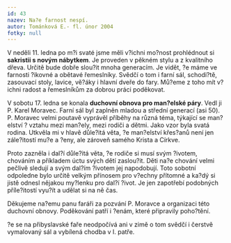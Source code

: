 ```yaml
---
id: 43
nazev: Na?e farnost nespí.
autor: Tománková E.- fl. únor 2004
fotky: null
---
```

V neděli 11. ledna po m?i svaté jsme měli v?ichni mo?nost prohlédnout si <b>sakristii s novým nábytkem</b>. Je proveden v pěkném stylu a z kvalitního dřeva. Určitě bude dobře slou?it mnoha generacím. Je vidět, ?e máme ve farnosti ?ikovné a obětavé řemeslníky. Svědčí o tom i farní sál, schodi?tě, zasouvací stoly, lavice, vě?áky i hlavní dveře do fary. Mů?eme z toho mít v?ichni radost a řemeslníkům za dobrou práci poděkovat.<p>
V sobotu 17. ledna se konala <b>duchovní obnova pro man?elské páry</b>. Vedl ji P. Karel Moravec. Farní sál byl zaplněn mladou a střední generací (asi 50). P. Moravec velmi poutavě vyprávěl příběhy na různá téma, týkající se man?elství ? vztahu mezi man?ely, mezi rodiči a dětmi. Jako vzor byla svatá rodina. Utkvěla mi v hlavě důle?itá věta, ?e man?elství křes?anů není jen zále?itostí mu?e a ?eny, ale zároveň samého Krista a Církve.<p>
 Proto zazněla i dal?í důle?itá věta, ?e rodiče si musí svým ?ivotem, chováním a příkladem úctu svých dětí zaslou?it. Děti na?e chování velmi pečlivě sledují a svým dal?ím ?ivotem jej napodobují. Toto sobotní odpoledne bylo určitě velkým přínosem pro v?echny přítomné a ka?dý si jistě odnesl nějakou my?lenku pro dal?í ?ivot. Je jen zapotřebí podobných příle?itostí vyu?ít a udělat si na ně čas.<p>
Děkujeme na?emu panu faráři za pozvání P. Moravce a organizaci této duchovní obnovy. Poděkování patří i ?enám, které připravily poho?tění.<p>
?e se na přibyslavské faře neodpočívá ani v zimě o tom svědčí i čerstvě vymalovaný sál a vybílená chodba v I. patře.		   
